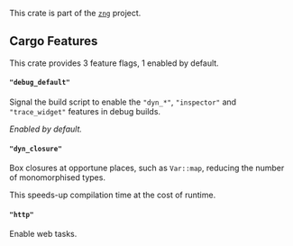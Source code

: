 <!--do doc --readme header-->
This crate is part of the [`zng`](https://github.com/zng-ui/zng?tab=readme-ov-file#crates) project.


<!--do doc --readme features-->
## Cargo Features

This crate provides 3 feature flags, 1 enabled by default.

#### `"debug_default"`
Signal the build script to enable the `"dyn_*"`, `"inspector"` and `"trace_widget"` features in debug builds.

*Enabled by default.*

#### `"dyn_closure"`
Box closures at opportune places, such as `Var::map`, reducing the number of monomorphised types.

This speeds-up compilation time at the cost of runtime.

#### `"http"`
Enable web tasks.

<!--do doc --readme #SECTION-END-->


